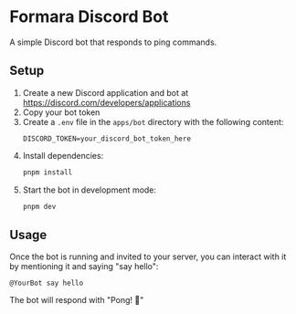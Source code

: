 # Formara Discord Bot

A simple Discord bot that responds to ping commands.

## Setup

1. Create a new Discord application and bot at https://discord.com/developers/applications
2. Copy your bot token
3. Create a `.env` file in the `apps/bot` directory with the following content:
   ```
   DISCORD_TOKEN=your_discord_bot_token_here
   ```
4. Install dependencies:
   ```bash
   pnpm install
   ```
5. Start the bot in development mode:
   ```bash
   pnpm dev
   ```

## Usage

Once the bot is running and invited to your server, you can interact with it by mentioning it and saying "say hello":

```
@YourBot say hello
```

The bot will respond with "Pong! 🏓"
